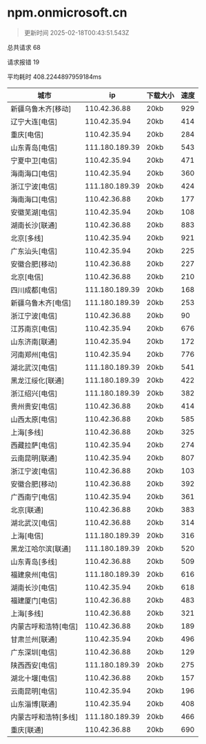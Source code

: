 
  # npm.onmicrosoft.cn

  > 更新时间 2025-02-18T00:43:51.543Z
  
  总共请求 68

  请求报错 19

  平均耗时 408.2244897959184ms

|城市|ip|下载大小|速度|
|-----|----------|---|---|
|新疆乌鲁木齐[移动]|110.42.36.88|20kb|929|
|辽宁大连[电信]|110.42.35.94|20kb|414|
|重庆[电信]|110.42.35.94|20kb|284|
|山东青岛[电信]|111.180.189.39|20kb|543|
|宁夏中卫[电信]|110.42.35.94|20kb|471|
|海南海口[电信]|110.42.35.94|20kb|360|
|浙江宁波[电信]|111.180.189.39|20kb|424|
|海南海口[电信]|110.42.36.88|20kb|177|
|安徽芜湖[电信]|110.42.35.94|20kb|108|
|湖南长沙[联通]|110.42.36.88|20kb|883|
|北京[多线]|110.42.35.94|20kb|921|
|广东汕头[电信]|110.42.35.94|20kb|225|
|安徽合肥[移动]|110.42.36.88|20kb|227|
|北京[电信]|110.42.36.88|20kb|210|
|四川成都[电信]|111.180.189.39|20kb|168|
|新疆乌鲁木齐[电信]|111.180.189.39|20kb|253|
|浙江宁波[电信]|110.42.36.88|20kb|90|
|江苏南京[电信]|110.42.35.94|20kb|676|
|山东济南[联通]|110.42.35.94|20kb|172|
|河南郑州[电信]|110.42.35.94|20kb|776|
|湖北武汉[电信]|111.180.189.39|20kb|541|
|黑龙江绥化[联通]|111.180.189.39|20kb|422|
|浙江绍兴[电信]|111.180.189.39|20kb|382|
|贵州贵安[电信]|110.42.36.88|20kb|414|
|山西太原[电信]|110.42.36.88|20kb|585|
|上海[多线]|110.42.36.88|20kb|325|
|西藏拉萨[电信]|110.42.35.94|20kb|274|
|云南昆明[联通]|110.42.35.94|20kb|807|
|浙江宁波[电信]|110.42.36.88|20kb|103|
|安徽合肥[移动]|110.42.36.88|20kb|392|
|广西南宁[电信]|110.42.35.94|20kb|361|
|北京[联通]|110.42.36.88|20kb|383|
|湖北武汉[电信]|110.42.36.88|20kb|314|
|上海[电信]|111.180.189.39|20kb|316|
|黑龙江哈尔滨[联通]|111.180.189.39|20kb|520|
|山东青岛[多线]|110.42.36.88|20kb|509|
|福建泉州[电信]|111.180.189.39|20kb|616|
|湖南长沙[电信]|110.42.35.94|20kb|618|
|福建厦门[电信]|110.42.36.88|20kb|483|
|上海[多线]|110.42.36.88|20kb|321|
|内蒙古呼和浩特[电信]|110.42.36.88|20kb|189|
|甘肃兰州[联通]|110.42.35.94|20kb|496|
|广东深圳[电信]|110.42.36.88|20kb|129|
|陕西西安[电信]|111.180.189.39|20kb|275|
|湖北十堰[电信]|110.42.36.88|20kb|157|
|云南昆明[电信]|110.42.35.94|20kb|196|
|山东淄博[联通]|110.42.35.94|20kb|408|
|内蒙古呼和浩特[多线]|111.180.189.39|20kb|466|
|重庆[联通]|110.42.36.88|20kb|690|

  